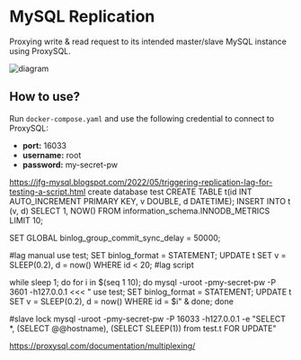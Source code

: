 # MySQL Replication

Proxying write & read request to its intended master/slave MySQL instance using ProxySQL.

![diagram](img/diagram.jpg)

## How to use?

Run `docker-compose.yaml` and use the following credential to connect to ProxySQL:

- **port:** 16033
- **username:** root
- **password:** my-secret-pw

https://jfg-mysql.blogspot.com/2022/05/triggering-replication-lag-for-testing-a-script.html
create database test
CREATE TABLE t(id INT AUTO_INCREMENT PRIMARY KEY, v DOUBLE, d DATETIME);
INSERT INTO t (v, d) SELECT 1, NOW() FROM information_schema.INNODB_METRICS LIMIT 10;

SET GLOBAL binlog_group_commit_sync_delay = 50000;

#lag manual use test; SET binlog_format = STATEMENT; UPDATE t SET v = SLEEP(0.2), d = now() WHERE id < 20;
#lag script

while sleep 1; do for i in $(seq 1 10); do
mysql -uroot -pmy-secret-pw -P 3601 -h127.0.0.1 <<< "
use test;
SET binlog_format = STATEMENT;
UPDATE t SET v = SLEEP(0.2), d = now() WHERE id = $i" & done; done

#slave lock
mysql -uroot -pmy-secret-pw -P 16033 -h127.0.0.1 -e "SELECT *, (SELECT @@hostname), (SELECT SLEEP(1)) from test.t FOR UPDATE"

https://proxysql.com/documentation/multiplexing/

